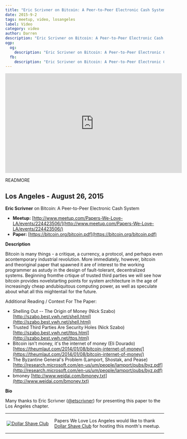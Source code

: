 ```yaml
---
title: "Eric Scrivner on Bitcoin: A Peer-to-Peer Electronic Cash System"
date: 2015-9-2
tags: meetup, video, losangeles
label: Video
category: video
author: Darren
description: "Eric Scrivner on Bitcoin: A Peer-to-Peer Electronic Cash System"
ogp:
  og:
    description: "Eric Scrivner on Bitcoin: A Peer-to-Peer Electronic Cash System"
  fb:
    description: "Eric Scrivner on Bitcoin: A Peer-to-Peer Electronic Cash System"
---
```


<iframe class="video" width="560" height="315" src="https://www.youtube.com/embed/9-wGDZD_THk" frameborder="0" allowfullscreen></iframe>

READMORE

## Los Angeles - August 26, 2015

**Eric Scrivner** on Bitcoin: A Peer-to-Peer Electronic Cash System

* **Meetup:** [http://www.meetup.com/Papers-We-Love-LA/events/224423506/](http://www.meetup.com/Papers-We-Love-LA/events/224423506/)
* **Paper:** [https://bitcoin.org/bitcoin.pdf](https://bitcoin.org/bitcoin.pdf)

**Description**

Bitcoin is many things - a critique, a currency, a protocol, and perhaps even acontemporary industrial revolution. More immediately, however, bitcoin and theoriginal paper that spawned it are of interest to the working programmer as astudy in the design of fault-tolerant, decentralized systems. Beginning fromthe crtique of trusted third parties we will see how bitcoin provides novelstarting points for system architecture in the age of increasingly cheap andubiquitous computing power, as well as speculate about what all this mightentail for the future.

Additional Reading / Context For The Paper:

* Shelling Out -- The Origin of Money (Nick Szabo) [http://szabo.best.vwh.net/shell.html](http://szabo.best.vwh.net/shell.html)
* Trusted Third Parties Are Security Holes (Nick Szabo) [http://szabo.best.vwh.net/ttps.html](http://szabo.best.vwh.net/ttps.html)
* Bitcoin isn't money, it's the internet of money (Eli Dourado) [https://theumlaut.com/2014/01/08/bitcoin-internet-of-money/](https://theumlaut.com/2014/01/08/bitcoin-internet-of-money/)
* The Byzantine General's Problem (Lamport, Shostak, and Pease) [http://research.microsoft.com/en-us/um/people/lamport/pubs/byz.pdf](http://research.microsoft.com/en-us/um/people/lamport/pubs/byz.pdf)
* bmoney [http://www.weidai.com/bmoney.txt](http://www.weidai.com/bmoney.txt)

**Bio**

Many thanks to Eric Scrivner ([@etscrivner](https://twitter.com/etscrivner)) for presenting this paper to the Los Angeles chapter.

---

<p style="display: flex; flex-direction: row; justify-content: center; align-items: center;">
<a href="https://www.dollarshaveclub.com/"><img src="http://www.thebizri.com/communities/6/004/012/359/796//images/4612864471.png" alt="Dollar Shave Club" title="Dollar Shave Club" style="padding: 0 .3em; margin: 0 1em 0 0;"></a> <span style="flex: 1;">Papers We Love Los Angeles would like to thank <a href="http://www.dollarshaveclub.com">Dollar Shave Club</a> for hosting this month's meetup.</span>
</p>

---
